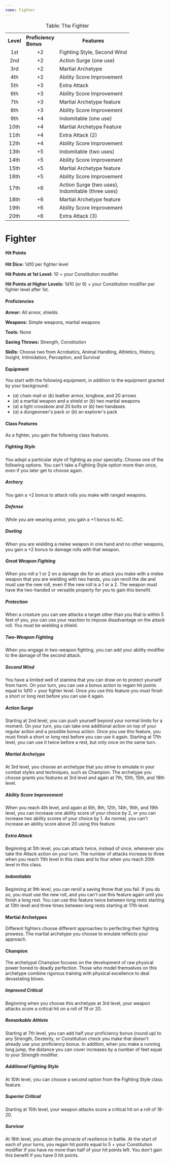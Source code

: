 ```yaml
---
name: Fighter
---
```


<table cellspacing="0" class="right" id="tableTheFighter"><caption>Table: The Fighter</caption><tbody><tr><th>Level</th><th style="text-align: left;">Proficiency<br>Bonus</th><th>Features</th></tr><tr><td align="center">1st</td><td style="text-align: center;">+2</td><td>Fighting Style, Second Wind</td></tr><tr><td align="center">2nd</td><td style="text-align: center;">+2</td><td>Action Surge (one use)</td></tr><tr><td align="center">3rd</td><td style="text-align: center;">+2</td><td>Martial Archetype</td></tr><tr><td align="center">4th</td><td style="text-align: center;">+2</td><td>Ability Score Improvement</td></tr><tr><td align="center">5th</td><td style="text-align: center;">+3</td><td>Extra Attack</td></tr><tr><td align="center">6th</td><td style="text-align: center;">+3</td><td>Ability Score Improvement</td></tr><tr><td align="center">7th</td><td style="text-align: center;">+3</td><td>Martial Archetype feature</td></tr><tr><td align="center">8th</td><td style="text-align: center;">+3</td><td>Ability Score Improvement</td></tr><tr><td align="center">9th</td><td style="text-align: center;">+4</td><td>Indomitable (one use)</td></tr><tr><td align="center">10th</td><td style="text-align: center;">+4</td><td>Martial Archetype Feature</td></tr><tr><td align="center">11th</td><td style="text-align: center;">+4</td><td>Extra Attack (2)</td></tr><tr><td align="center">12th</td><td style="text-align: center;">+4</td><td>Ability Score Improvement</td></tr><tr><td align="center">13th</td><td style="text-align: center;">+5</td><td>Indomitable (two uses)</td></tr><tr><td align="center">14th</td><td style="text-align: center;">+5</td><td>Ability Score Improvement</td></tr><tr><td align="center">15th</td><td style="text-align: center;">+5</td><td>Martial Archetype feature</td></tr><tr><td align="center">16th</td><td style="text-align: center;">+5</td><td>Ability Score Improvement</td></tr><tr><td align="center">17th</td><td style="text-align: center;">+6</td><td>Action Surge (two uses),<br>Indomitable (three uses)</td></tr><tr><td align="center">18th</td><td style="text-align: center;">+6</td><td>Martial Archetype feature</td></tr><tr><td align="center">19th</td><td style="text-align: center;">+6</td><td>Ability Score Improvement</td></tr><tr><td align="center">20th</td><td style="text-align: center;">+6</td><td>Extra Attack (3)</td></tr></tbody></table>

Fighter
=======

#### Hit Points

**Hit Dice:** 1d10 per fighter level

**Hit Points at 1st Level:** 10 + your Constitution modifier

**Hit Points at Higher Levels:** 1d10 (or 6) + your Constitution modifier per fighter level after 1st.

#### Proficiencies

**Armor:** All armor, shields

**Weapons:** Simple weapons, martial weapons

**Tools:** None

**Saving Throws:** Strength, Constitution

**Skills:** Choose two from Acrobatics, Animal Handling, Athletics, History, Insight, Intimidation, Perception, and Survival

#### Equipment

You start with the following equipment, in addition to the equipment granted by your background:

*   (_a_) chain mail or (_b_) leather armor, longbow, and 20 arrows
*   (_a_) a martial weapon and a shield or (_b_) two martial weapons
*   (_a_) a light crossbow and 20 bolts or (_b_) two handaxes
*   (_a_) a dungeoneer's pack or (_b_) an explorer's pack

#### Class Features

As a fighter, you gain the following class features.

##### Fighting Style

You adopt a particular style of fighting as your specialty. Choose one of the following options. You can't take a Fighting Style option more than once, even if you later get to choose again.

##### Archery

You gain a +2 bonus to attack rolls you make with ranged weapons.

##### Defense

While you are wearing armor, you gain a +1 bonus to AC.

##### Dueling

When you are wielding a melee weapon in one hand and no other weapons, you gain a +2 bonus to damage rolls with that weapon.

##### Great Weapon Fighting

When you roll a 1 or 2 on a damage die for an attack you make with a melee weapon that you are wielding with two hands, you can reroll the die and must use the new roll, even if the new roll is a 1 or a 2. The weapon must have the two-handed or versatile property for you to gain this benefit.

##### Protection

When a creature you can see attacks a target other than you that is within 5 feet of you, you can use your reaction to impose disadvantage on the attack roll. You must be wielding a shield.

##### Two-Weapon Fighting

When you engage in two-weapon fighting, you can add your ability modifier to the damage of the second attack.

##### Second Wind

You have a limited well of stamina that you can draw on to protect yourself from harm. On your turn, you can use a bonus action to regain hit points equal to 1d10 + your fighter level. Once you use this feature you must finish a short or long rest before you can use it again.

##### Action Surge

Starting at 2nd level, you can push yourself beyond your normal limits for a moment. On your turn, you can take one additional action on top of your regular action and a possible bonus action. Once you use this feature, you must finish a short or long rest before you can use it again. Starting at 17th level, you can use it twice before a rest, but only once on the same turn.

##### Martial Archetype

At 3rd level, you choose an archetype that you strive to emulate in your combat styles and techniques, such as Champion. The archetype you choose grants you features at 3rd level and again at 7th, 10th, 15th, and 18th level.

##### Ability Score Improvement

When you reach 4th level, and again at 6th, 8th, 12th, 14th, 16th, and 19th level, you can increase one ability score of your choice by 2, or you can increase two ability scores of your choice by 1. As normal, you can't increase an ability score above 20 using this feature.

##### Extra Attack

Beginning at 5th level, you can attack twice, instead of once, whenever you take the Attack action on your turn. The number of attacks increase to three when you reach 11th level in this class and to four when you reach 20th level in this class.

##### Indomitable

Beginning at 9th level, you can reroll a saving throw that you fail. If you do so, you must use the new roll, and you can't use this feature again until you finish a long rest. You can use this feature twice between long rests starting at 13th level and three times between long rests starting at 17th level.

#### Martial Archetypes

Different fighters choose different approaches to perfecting their fighting prowess. The martial archetype you choose to emulate reflects your approach.

#### Champion

The archetypal Champion focuses on the development of raw physical power honed to deadly perfection. Those who model themselves on this archetype combine rigorous training with physical excellence to deal devastating blows.

##### Improved Critical

Beginning when you choose this archetype at 3rd level, your weapon attacks score a critical hit on a roll of 19 or 20.

##### Remarkable Athlete

Starting at 7th level, you can add half your proficiency bonus (round up) to any Strength, Dexterity, or Constitution check you make that doesn't already use your proficiency bonus. In addition, when you make a running long jump, the distance you can cover increases by a number of feet equal to your Strength modifier.

##### Additional Fighting Style

At 10th level, you can choose a second option from the Fighting Style class feature.

##### Superior Critical

Starting at 15th level, your weapon attacks score a critical hit on a roll of 18-20.

##### Survivor

At 18th level, you attain the pinnacle of resilience in battle. At the start of each of your turns, you regain hit points equal to 5 + your Constitution modifier if you have no more than half of your hit points left. You don't gain this benefit if you have 0 hit points.